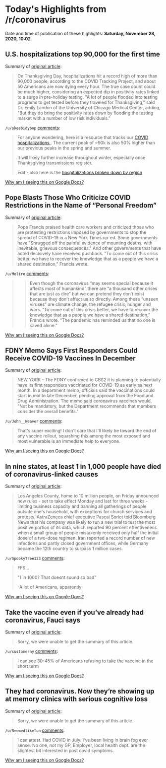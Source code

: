 # Today's Highlights from /r/coronavirus

Date and time of publication of these highlights: **Saturday, November 28, 2020, 10:02**.

## U.S. hospitalizations top 90,000 for the first time

Summary of [original article](https://www.cbsnews.com/news/covid-hospitalizations-top-90000-united-states/):

> On Thanksgiving Day, hospitalizations hit a record high of more than 90,000 people, according to the COVID Tracking Project, and about 50 Americans are now dying every hour. The true case count could be much higher, considering an expected dip in positivity rates linked to a surge in pre-holiday testing. "A lot of people flooded into testing programs to get tested before they traveled for Thanksgiving," said Dr. Emily Landon of the University of Chicago Medical Center, adding, "But they do bring the positivity rates down by flooding the testing market with a number of low risk individuals."

`/u/skeebidybop` [comments](https://www.reddit.com/r/Coronavirus/comments/k2ndvc/us_hospitalizations_top_90000_for_the_first_time/):

> For anyone wondering, here is a resource that tracks our [COVID hospitalizations 
> ](https://covidtracking.com/data/charts/us-currently-hospitalized). The current peak of ~90k is also 50% higher than our previous peaks in the spring and summer. 
> 
> It will likely further increase throughout winter, especially once Thanksgiving transmissions register.
> 
> Edit - also here is the [hospitalizations broken down by region](https://covidtracking.com/data/charts/regional-current-hospitalizations)

[Why am I seeing this on Google Docs?](https://docs.google.com/document/d/1Dc6We63vOXIZsc0op-Bt4abqkYjXzOigalQqFxmvvbM/edit?usp=sharing)

## Pope Blasts Those Who Criticize COVID Restrictions in the Name of “Personal Freedom”

Summary of [original article](https://slate.com/news-and-politics/2020/11/pope-francis-blasts-critics-covid-restrictions-personal-freedom.html?via=recirc_recent):

> Pope Francis praised health care workers and criticized those who are protesting restrictions imposed by governments to stop the spread of COVID-19 in a New York Times op-ed. Some governments have "Shrugged off the painful evidence of mounting deaths, with inevitable, grievous consequences." And other governments that have acted decisively have received pushback. "To come out of this crisis better, we have to recover the knowledge that as a people we have a shared destination," Francis wrote.

`/u/Molire` [comments](https://www.reddit.com/r/Coronavirus/comments/k2ecfo/pope_blasts_those_who_criticize_covid/):

> >Even though the coronavirus “may seems special because it affects most of humankind” there are “a thousand other crises that are just as dire” but we can pretend they don’t exist because they don’t affect us so directly. Among these “unseen viruses” are climate change, the refugee crisis, hunger and wars. “To come out of this crisis better, we have to recover the knowledge that as a people we have a shared destination,” Francis wrote. “The pandemic has reminded us that no one is saved alone.”

[Why am I seeing this on Google Docs?](https://docs.google.com/document/d/1Dc6We63vOXIZsc0op-Bt4abqkYjXzOigalQqFxmvvbM/edit?usp=sharing)

## FDNY Memo Says First Responders Could Receive COVID-19 Vaccines In December

Summary of [original article](https://newyork.cbslocal.com/2020/11/28/fdny-memo-covid-vaccine/):

> NEW YORK - The FDNY confirmed to CBS2 it is planning to potentially have its first responders vaccinated for COVID-19 as early as next month. In a department memo, officials said the vaccinations could start in mid to late December, pending approval from the Food and Drug Administration. The memo said coronavirus vaccines would, "Not be mandatory, but the Department recommends that members consider the overall benefits."

`/u/John__Weaver` [comments](https://www.reddit.com/r/Coronavirus/comments/k2pz7s/fdny_memo_says_first_responders_could_receive/):

> That's super exciting! I don't care that I'll likely be toward the end of any vaccine rollout, squashing this among the most exposed and most vulnerable is an immediate help to everyone.

[Why am I seeing this on Google Docs?](https://docs.google.com/document/d/1Dc6We63vOXIZsc0op-Bt4abqkYjXzOigalQqFxmvvbM/edit?usp=sharing)

## In nine states, at least 1 in 1,000 people have died of coronavirus-linked causes

Summary of [original article](https://www.washingtonpost.com/nation/2020/11/27/covid-coronavirus-update-black-friday/):

> Los Angeles County, home to 10 million people, on Friday announced new rules - set to take effect Monday and last for three weeks - limiting business capacity and banning all gatherings of people outside one's household, with exceptions for church services and protests. AstraZeneca chief executive Pascal Soriot told Bloomberg News that his company was likely to run a new trial to test the most positive portion of its data, which reported 90 percent effectiveness when a small group of people mistakenly received only half the initial dose of a two-dose regimen. Iran reported a record number of new infections and partly closed government offices, while Germany became the 12th country to surpass 1 million cases.

`/u/SpookyTree123` [comments](https://www.reddit.com/r/Coronavirus/comments/k2nb4v/in_nine_states_at_least_1_in_1000_people_have/):

> FFS...
> 
> "1 in 1000? That doesnt sound so bad"
> 
> -A lot of Americans, apparently

[Why am I seeing this on Google Docs?](https://docs.google.com/document/d/1Dc6We63vOXIZsc0op-Bt4abqkYjXzOigalQqFxmvvbM/edit?usp=sharing)

## Take the vaccine even if you’ve already had coronavirus, Fauci says

Summary of [original article](https://www.mcclatchydc.com/news/politics-government/white-house/article247454710.html):

> Sorry, we were unable to get the summary of this article.

`/u/customerny` [comments](https://www.reddit.com/r/Coronavirus/comments/k2hmyl/take_the_vaccine_even_if_youve_already_had/):

> I can see 30-45% of Americans refusing to take the vaccine in the short term

[Why am I seeing this on Google Docs?](https://docs.google.com/document/d/1Dc6We63vOXIZsc0op-Bt4abqkYjXzOigalQqFxmvvbM/edit?usp=sharing)

## They had coronavirus. Now they’re showing up at memory clinics with serious cognitive loss

Summary of [original article](https://www.nj.com/coronavirus/2020/11/they-had-coronavirus-now-theyre-showing-up-at-memory-clinics-with-serious-cognitive-loss.html):

> Sorry, we were unable to get the summary of this article.

`/u/Seemedlikefun` [comments](https://www.reddit.com/r/Coronavirus/comments/k2qezn/they_had_coronavirus_now_theyre_showing_up_at/):

> I can attest. Had COVID in July. I've been living in brain fog ever sense.
> No one, not my GP, Employer, local health dept. are the slightest bit interested in post covid symptoms.

[Why am I seeing this on Google Docs?](https://docs.google.com/document/d/1Dc6We63vOXIZsc0op-Bt4abqkYjXzOigalQqFxmvvbM/edit?usp=sharing)

